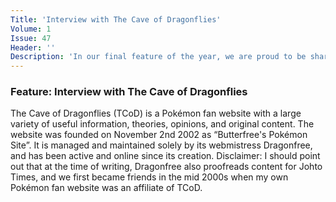 ```yaml
---
Title: 'Interview with The Cave of Dragonflies'
Volume: 1
Issue: 47
Header: ''
Description: 'In our final feature of the year, we are proud to be sharing an interview with Dragonfree of The Cave of Dragonflies, a classic Pokémon website with a long history dating back to the early 2000s'
---
```

### Feature: Interview with The Cave of Dragonflies
The Cave of Dragonflies (TCoD) is a Pokémon fan website with a large variety of useful information, theories, opinions, and original content. The website was founded on November 2nd 2002 as “Butterfree's Pokémon Site”. It is managed and maintained solely by its webmistress Dragonfree, and has been active and online since its creation.
Disclaimer: I should point out that at the time of writing, Dragonfree also proofreads content for Johto Times, and we first became friends in the mid 2000s when my own Pokémon fan website was an affiliate of TCoD.